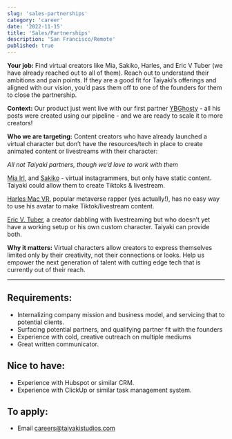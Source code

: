 ```yaml
---
slug: 'sales-partnerships'
category: 'career'
date: '2022-11-15'
title: 'Sales/Partnerships'
description: 'San Francisco/Remote'
published: true
---
```


**Your job:** Find virtual creators like Mia, Sakiko, Harles, and Eric V Tuber (we have already reached out to all of them). Reach out to understand their ambitions and pain points. If they are a good fit for Taiyaki’s offerings and aligned with our vision, you’d pass them off to one of the founders for them to close the partnership.

**Context:** Our product just went live with our first partner [YBGhosty](https://www.instagram.com/ybghosty/) - all his posts were created using our pipeline - and we are ready to scale it to more creators!

**Who we are targeting:** Content creators who have already launched a virtual character but don’t have the resources/tech in place to create animated content or livestreams with their character:

_All not Taiyaki partners, though we’d love to work with them_

[Mia Irl](https://www.instagram.com/mia/), and [Sakiko](http://www.instagram.com/sakikoisntreal/) - virtual instagrammers, but only have static content. Taiyaki could allow them to create Tiktoks & livestream.

[Harles Mac VR](https://www.instagram.com/harlesmac_vr/), popular metaverse rapper (yes actually!), has no easy way to use his avatar to make Tiktok/livestream content.

[Eric V. Tuber](https://www.youtube.com/channel/UCRz_NltHdTwiHbG9H7u-Jmg), a creator dabbling with livestreaming but who doesn’t yet have a working setup or his own custom character. Taiyaki can provide both.

**Why it matters:** Virtual characters allow creators to express themselves limited only by their creativity, not their connections or looks. Help us empower the next generation of talent with cutting edge tech that is currently out of their reach.

---

## Requirements:

- Internalizing company mission and business model, and servicing that to potential clients.
- Surfacing potential partners, and qualifying partner fit with the founders
- Experience with cold, creative outreach on multiple mediums
- Great written communicator.

## Nice to have:

- Experience with Hubspot or similar CRM.
- Experience with ClickUp or similar task management system.

## To apply:

- Email [careers@taiyakistudios.com](mailto:careers@taiyakistudios.com)
